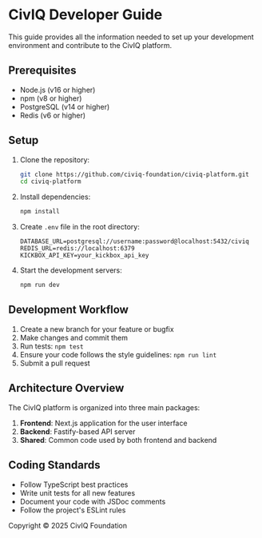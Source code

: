# CivIQ Developer Guide

This guide provides all the information needed to set up your development environment and contribute to the CivIQ platform.

## Prerequisites

- Node.js (v16 or higher)
- npm (v8 or higher)
- PostgreSQL (v14 or higher)
- Redis (v6 or higher)

## Setup

1. Clone the repository:
   ```bash
   git clone https://github.com/civiq-foundation/civiq-platform.git
   cd civiq-platform
   ```

2. Install dependencies:
   ```bash
   npm install
   ```

3. Create `.env` file in the root directory:
   ```
   DATABASE_URL=postgresql://username:password@localhost:5432/civiq
   REDIS_URL=redis://localhost:6379
   KICKBOX_API_KEY=your_kickbox_api_key
   ```

4. Start the development servers:
   ```bash
   npm run dev
   ```

## Development Workflow

1. Create a new branch for your feature or bugfix
2. Make changes and commit them
3. Run tests: `npm test`
4. Ensure your code follows the style guidelines: `npm run lint`
5. Submit a pull request

## Architecture Overview

The CivIQ platform is organized into three main packages:

1. **Frontend**: Next.js application for the user interface
2. **Backend**: Fastify-based API server
3. **Shared**: Common code used by both frontend and backend

## Coding Standards

- Follow TypeScript best practices
- Write unit tests for all new features
- Document your code with JSDoc comments
- Follow the project's ESLint rules

Copyright © 2025 CivIQ Foundation